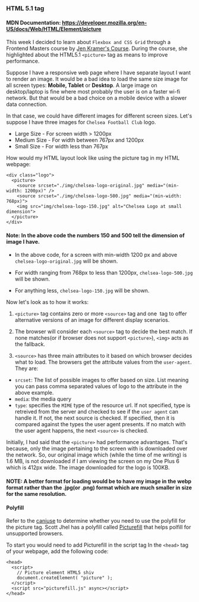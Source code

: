 ### HTML 5.1 <picture> tag

#### MDN Documentation: https://developer.mozilla.org/en-US/docs/Web/HTML/Element/picture

This week I decided to learn about `Flexbox and CSS Grid` through a Frontend Masters course by [Jen Kramer's Course](https://frontendmasters.com/courses/css-grids-flexbox/). During the course, she highlighted about the HTML5.1 `<picture>` tag as means to improve performance.

Suppose I have a responsive web page where I have separate layout I want to render an image. It would be a bad idea to load the same size image for all screen types:  **Mobile, Tablet** or **Desktop**. A large image on desktop/laptop is fine where most probably the user is on a faster wi-fi network. But that would be a bad choice on a mobile device with a slower data connection.

In that case, we could have different images for different screen sizes.
Let's suppose I have three images for `Chelsea Football Club` logo.

* Large Size - For screen width > 1200px
* Medium Size - For width between 767px and 1200px
* Small Size - For width less than 767px

How would my HTML layout look like using the picture tag in my HTML webpage:

```
<div class="logo">
  <picture>
    <source srcset="./img/chelsea-logo-original.jpg" media="(min-width: 1200px)" />
    <source srcset="./img/chelsea-logo-500.jpg" media="(min-width: 768px)">
    <img src="img/chelsea-logo-150.jpg" alt="Chelsea Logo at small dimension">
  </picture>
</div>
```

#### Note: In the above code the numbers 150 and 500 tell the dimension of image I have.

- In the above code, for a screen with min-width 1200 px and above `chelsea-logo-original.jpg` will be shown. 

- For width ranging from 768px to less than 1200px, `chelsea-logo-500.jpg` will be shown.

- For anything less, `chelsea-logo-150.jpg` will be shown.

Now let's look as to how it works:

1. ```<picture>``` tag contains zero or more ```<source>``` tag and one <img> tag to offer alternative versions of an image for different display scenarios.

2. The browser will consider each ```<source>``` tag to decide the best match. If none matches(or if browser does not support ```<picture>```), ```<img>``` acts as the fallback.


4. ```<source>``` has three main attributes to it based on which browser decides what to load. The browsers get the attribute values from the `user-agent`. They are:
 - `srcset`: The list of possible images to offer based on size. 
 List meaning you can pass comma separated values of logo to the attribute in the above example.
 - `media`: the media query
 - `type`: specifies the `MIME` type of the resource url. If not specified, type is retreived from the server and checked to see if the `user agent` can handle it. If not, the next source is checked. If specified, then it is compared against the types the user agent presents. If no match with the user agent happens, the next ```<source>``` is checked.

Initially, I had said that the ```<picture>``` had performance advantages. That's because, only the image pertaining to the screen with is downloaded over the network. So, our original image which (while the time of me writing) is 1.6 MB, is not downloaded if I am viewing the screen on my One Plus 6 which is 412px wide. The image downloaded for the logo is 100KB. 

#### NOTE: A better format for loading would be to have my image in the webp format rather than the .jpg(or .png) format which are much smaller in size for the same resolution.

#### Polyfill

Refer to the [caniuse](https://caniuse.com/#feat=picture) to determine whether you need to use the polyfill for the picture tag.
Scott Jhel has a polyfill called [Picturefill](https://scottjehl.github.io/picturefill/) that helps polfill for unsupported browsers.

To start you would need to add Picturefill in the script tag
In the ```<head>``` tag of your webpage, add the following code:

```
<head>
  <script>
    // Picture element HTML5 shiv
    document.createElement( "picture" );
  </script>
  <script src="picturefill.js" async></script>
</head>
```
